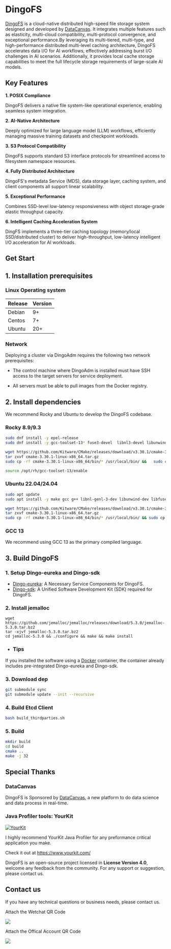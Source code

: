 # DingoFS

[DingoFS](https://github.com/dingodb/dingofs) is a cloud-native distributed high-speed file storage system designed and developed by [DataCanvas](https://www.datacanvas.com/). It integrates multiple features such as elasticity, multi-cloud compatibility, multi-protocol convergence, and exceptional performance.By leveraging its multi-tiered, multi-type, and high-performance distributed multi-level caching architecture, DingoFS accelerates data I/O for AI workflows, effectively addressing burst I/O challenges in AI scenarios. Additionally, it provides local cache storage capabilities to meet the full lifecycle storage requirements of large-scale AI models.


## Key Features

**1. POSIX Compliance**

DingoFS delivers a native file system-like operational experience, enabling seamless system integration.

**2. AI-Native Architecture**

Deeply optimized for large language model (LLM) workflows, efficiently managing massive training datasets and checkpoint workloads.

**3. S3 Protocol Compatibility**

DingoFS supports standard S3 interface protocols for streamlined access to filesystem namespace resources.

**4. Fully Distributed Architecture**

DingoFS's metadata Service (MDS), data storage layer, caching system, and client components all support linear scalability.

**5. Exceptional Performance**

Combines SSD-level low-latency responsiveness with object storage-grade elastic throughput capacity.

**6. Intelligent Caching Acceleration System**

DingFS implements a three-tier caching topology (memory/local SSD/distributed cluster) to deliver high-throughput, low-latency intelligent I/O acceleration for AI workloads.


## Get Start

## 1. Installation prerequisites
### Linux Operating system
| Release    | Version     | 
|----------|---------------|
| Debian   | 9+   |
| Centos   | 7+   |
| Ubuntu   | 20+  |
### Network
Deploying a cluster via DingoAdm requires the following two network prerequisites:

- The control machine where DingoAdm is installed must have SSH access to the target servers for service deployment.

- All servers must be able to pull images from the Docker registry.

## 2. Install dependencies
We recommend Rocky and Ubuntu to develop the DingoFS codebase.

### Rocky 8.9/9.3

```sh
sudo dnf install -y epel-release
sudo dnf install -y gcc-toolset-13* fuse3-devel  libnl3-devel libunwind-devel python3-devel

wget https://github.com/Kitware/CMake/releases/download/v3.30.1/cmake-3.30.1-linux-x86_64.tar.gz
tar zxvf cmake-3.30.1-linux-x86_64.tar.gz
sudo cp -rf cmake-3.30.1-linux-x86_64/bin/* /usr/local/bin/ &&   sudo cp -rf  cmake-3.30.1-linux-x86_64/share/* /usr/local/share && rm -rf cmake-3.30.1-linux-x86_64

source /opt/rh/gcc-toolset-13/enable
```
### Ubuntu 22.04/24.04
```sh
sudo apt update
sudo apt install -y make gcc g++ libnl-genl-3-dev libunwind-dev libfuse3-dev python3-dev

wget https://github.com/Kitware/CMake/releases/download/v3.30.1/cmake-3.30.1-linux-x86_64.tar.gz
tar zxvf cmake-3.30.1-linux-x86_64.tar.gz
sudo cp -rf cmake-3.30.1-linux-x86_64/bin/* /usr/local/bin/ && sudo cp -rf  cmake-3.30.1-linux-x86_64/share/* /usr/local/share && rm -rf cmake-3.30.1-linux-x86_64
```

### GCC 13
We recommend using GCC 13 as the primary compiled language.

## 3. Build DingoFS
### 1. Setup Dingo-eureka and Dingo-sdk

- [Dingo-eureka](https://github.com/dingodb/dingo-eureka): A Necessary Service Components for DingoFS.
- [Dingo-sdk](https://github.com/dingodb/dingo-sdk): A Unified Software Development Kit (SDK) required for DingoFS.

### 2. Install jemalloc
```shell
wget https://github.com/jemalloc/jemalloc/releases/download/5.3.0/jemalloc-5.3.0.tar.bz2
tar -xjvf jemalloc-5.3.0.tar.bz2
cd jemalloc-5.3.0 && ./configure && make && make install
```

 - ### Tips
If you installed the software using a [Docker](https://github.com/wangpy84/dingofs/blob/main/Docs/Docker.md) container, the container already includes pre-integrated Dingo-eureka and Dingo-sdk.

### 3. Download dep
```sh
git submodule sync
git submodule update --init --recursive
```

### 4. Build Etcd Client
```sh
bash build_thirdparties.sh
```

### 5. Build
```sh
mkdir build
cd build
cmake ..
make -j 32
```


## Special Thanks

### DataCanvas

DingoFS is Sponsored by [DataCanvas](https://www.datacanvas.com/), a new platform to do data science and data process in real-time.

### Java Profiler tools: YourKit

[![YourKit](https://www.yourkit.com/images/yklogo.png)](https://www.yourkit.com/java/profiler/index.jsp)

I highly recommend YourKit Java Profiler for any preformance critical application you make.

Check it out at https://www.yourkit.com/


DingoFS is an open-source project licensed in **License Version 4.0**, welcome any feedback from the community.
For any support or suggestion, please contact us.

## Contact us

If you have any technical questions or business needs, please contact us.

Attach the Wetchat QR Code

![](https://github.com/wangpy84/dingofs/blob/main/Docs/en/images/dingo_contact_Wetchat.png)

Attach the Offical Account QR Code

![](https://github.com/wangpy84/dingofs/blob/main/Docs/en/images/dingo_contact_officalAccount.png)
